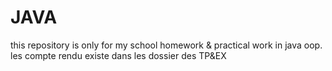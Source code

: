 # JAVA
this repository is only for my school homework & practical work in java oop.
les compte rendu existe dans les dossier des TP&EX

